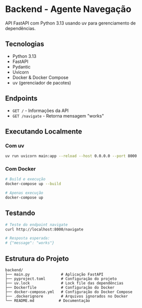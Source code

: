 # Backend - Agente Navegação

API FastAPI com Python 3.13 usando uv para gerenciamento de dependências.

## Tecnologias

- Python 3.13
- FastAPI
- Pydantic
- Uvicorn
- Docker & Docker Compose
- uv (gerenciador de pacotes)

## Endpoints

- `GET /` - Informações da API
- `GET /navigate` - Retorna mensagem "works"

## Executando Localmente

### Com uv
```bash
uv run uvicorn main:app --reload --host 0.0.0.0 --port 8000
```

### Com Docker
```bash
# Build e execução
docker-compose up --build

# Apenas execução
docker-compose up
```

## Testando

```bash
# Teste do endpoint navigate
curl http://localhost:8000/navigate

# Resposta esperada:
# {"message": "works"}
```

## Estrutura do Projeto

```
backend/
├── main.py              # Aplicação FastAPI
├── pyproject.toml       # Configuração do projeto
├── uv.lock              # Lock file das dependências
├── Dockerfile           # Configuração do Docker
├── docker-compose.yml   # Configuração do Docker Compose
├── .dockerignore        # Arquivos ignorados no Docker
└── README.md           # Documentação
```
